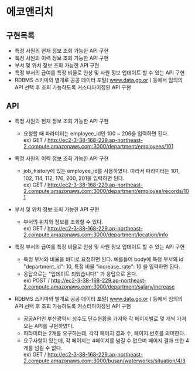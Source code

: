 # 에코앤리치

## 구현목록

- 특정 사원의 현재 정보 조회 가능한 API 구현
- 특정 사원의 이력 정보 조회 가능한 API 구현
- 부서 및 위치 정보 조회 가능한 API 구현
- 특정 부서의 급여를 특정 비율로 인상 및 사원 정보 업데이트 할 수 있는 API 구현
- RDBMS 스키마와 별개로 공공 데이터 포털( www.data.go.or ) 등에서 임의의 API 선택 후 조회 가능하도록 커스터마이징된 API 구현

## API
- 특정 사원의 현재 정보 조회 가능한 API 구현
  - 요청할 때 파라미터는 employee_id인 100 ~ 206을 입력하면 된다.   
ex) GET / http://ec2-3-38-168-229.ap-northeast-2.compute.amazonaws.com:3000/department/employees/101

- 특정 사원의 이력 정보 조회 가능한 API 구현
  - job_history에 있는 employee_id를 사용하였다. 따라서 파라미터는 101, 102, 114, 112, 176, 200, 201을 입력하면 된다.   
ex) GET / http://ec2-3-38-168-229.ap-northeast-2.compute.amazonaws.com:3000/department/employee/records/101

- 부서 및 위치 정보 조회 가능한 API 구현
  - 부서의 위치와 정보를 조회할 수 있다.   
ex) GET / http://ec2-3-38-168-229.ap-northeast-2.compute.amazonaws.com:3000/department/location/info

- 특정 부서의 급여를 특정 비율로 인상 및 사원 정보 업데이트 할 수 있는 API 구현
  - 특정 부서와 비율을 바디로 요청하면 된다. 예를들어 body에 특정 부서의 id "department_id": 10, 특정 비율 "increase_rate": 10 을 입력하면 된다.
  - 응답으로는 "업데이트 되었습니다!" 가 응답으로 온다.   
ex) POST / http://ec2-3-38-168-229.ap-northeast-2.compute.amazonaws.com:3000/department/salary/increase

- RDBMS 스키마와 별개로 공공 데이터 포털( www.data.go.or ) 등에서 임의의 API 선택 후 조회 가능하도록 커스터마이징된 API 구현
  - 공공API인 부산광역시 상수도 단수현황을 가져와 각 페이지별로 몇 개씩 가져오는 API를 구현하였다.
  - 파라미터는 2개를 요구하는데, 각각 페이지 결과 수, 페이지 번호를 의미한다.
  - 요구사항이 있는데, 각 페이지는 4페이지를 넘길 수 없으며 페이지 결과 또한 4개를 넘길 수 없다.   
ex) GET / http://ec2-3-38-168-229.ap-northeast-2.compute.amazonaws.com:3000/busan/waterworks/situation/4/3

  
